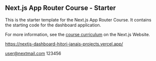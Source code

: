 ## Next.js App Router Course - Starter

This is the starter template for the Next.js App Router Course. It contains the starting code for the dashboard application.

For more information, see the [course curriculum](https://nextjs.org/learn) on the Next.js Website.



https://nextjs-dashboard-hitori-janais-projects.vercel.app/


user@nextmail.com
123456